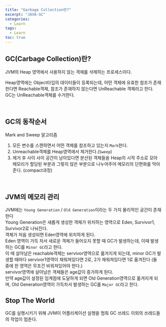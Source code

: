 ```yaml
---
title: "Garbage Collection란?"
excerpt: "JAVA-GC"
categories: 
  - Learn
tags: 
  - Learn
toc: true
---
```



## GC(Carbage Collection)란?

JVM의 Heap 영역에서 사용하지 않는 객체를 삭제하는 프로세스이다.<br>

Heap영역에는 Object타입의 데이터들이 등록되는데, 어떤 객체에 유효한 참조가 존재한다면 Reachable객체, 참조가 존재하지 않는다면 UnReachable 객체라고 한다.<br>
GC는 UnReachable객체를 수거한다.<br>

<br>

## GC의 동작순서

Mark and Sweep 알고리즘<br>

1. 모든 변수를 스캔하면서 어떤 객체를 참조하고 있는지 `Mark`한다.
2. Unreachable객체를 Heap영역에서 제거한다.(`Sweep`)
3. 제거 후 사이 사이 공간이 남아있다면 분산된 객체들을 Heap의 시작 주소로 모아 메모리가 할당된 부분과 그렇지 않은 부분으로 나누어주어 메모리의 단편화를 막아준다. (compact과정)

<br>


## JVM의 메모리 관리

JVM에는 `Young Generation` / `Old Generation`이라는 두 가지 물리적인 공간이 존재한다<br>
Young Generation은 새롭게 생성한 객체가 위치하는 영역으로  Eden, Survivor1, Survivor2로 나눠진다.<br>
객체가 처음 생성되면 Eden영역에 위치하게 된다.<br>
Eden 영역이 가득 차서 새로운 객체가 들어오지 못할 때 GC가 발생하는데, 이때 발생하는 GC를 `Minor GC`라고 한다.<br>
이 때 살아남은 reachable객체는 servivor영역으로 옮겨지게 되는데, minor GC가 발생할 때마다 servivor1영역이 채워져있다면 2로, 2가 채워져있다면 1로 옮겨진다 (둘 중에 한 영역은 무조건 비워져있어야 한다.)<br>
servivor영역에 살아남은 객체들은 age값이 증가하게 된다.<br>
만약 age값이 설정된 임계점에 도달하게 되면 Old Generation영역으로 옮겨지게 되며, Old Generation영역이 가득차서 발생하는 GC를 `Major GC`라고 한다.<br>


## Stop The World

GC를 실행시키기 위해 JVM이 어플리케이션 실행을 멈춰 GC 쓰레드 이외의 쓰레드들의 작업이 멈춘다.<br>


<br><br>




